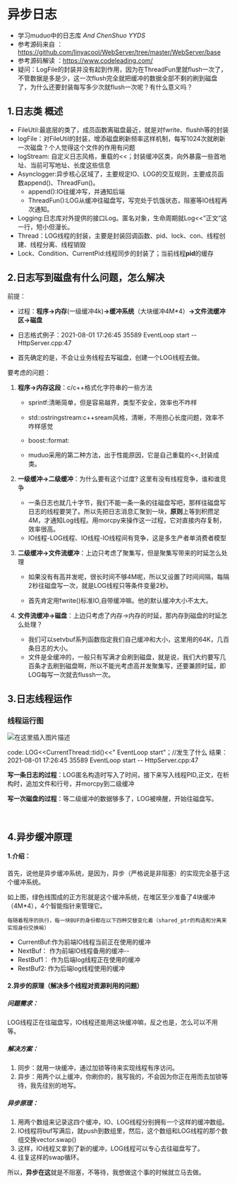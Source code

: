 # 异步日志

* 学习muduo中的日志库  *And ChenShuo YYDS*
* 参考源码来自 ：https://github.com/linyacool/WebServer/tree/master/WebServer/base
* 参考源码解读 ：https://www.codeleading.com/
* 疑问：LogFile的封装并没有起到作用，因为在ThreadFun里就flush一次了，不管数据是多是少，这一次flush完全就把缓冲的数据全部不剩的刷到磁盘了，为什么还要封装每写多少次就flush一次呢？有什么意义吗？



## 1.日志类 概述



* FileUtil:最底层的类了，成员函数离磁盘最近，就是对fwrite、flushh等的封装
* logFile：对FileUtil的封装，增添磁盘刷新频率这样机制，每写1024次就刷新一次磁盘？个人觉得这个文件的作用有问题
* logStream: 自定义日志风格，重载的<<；封装缓冲区类，向外暴露一些首地址、当前可写地址、长度这些信息
* Asynclogger:异步核心区域了，主要规定IO、LOG的交互规则，主要成员函数append()、ThreadFun()。
  * append():IO往缓冲写，并通知后端
  * ThreadFun():LOG从缓冲往磁盘写，写完处于饥饿状态，阻塞等IO线程再次通知。
* Logging:日志库对外提供的接口Log。匿名对象，生命周期就Log<<”正文“这一行，短小但漫长。
* Thread：LOG线程的封装，主要是封装回调函数、pid、lock、con、线程创建、线程分离、线程销毁
* Lock、Condition、CurrentPid:线程同步的封装了；当前线程**pid**的缓存





## 2.日志写到磁盘有什么问题，怎么解决

前提：

* 过程：**程序->内存**(一级缓冲4k)**->缓冲系统**（大块缓冲4M*4）**->文件流缓冲区->磁盘**

* 日志格式例子：2021-08-01 17:26:45  35589  EventLoop start -- HttpServer.cpp:47
* 首先确定的是，不会让业务线程去写磁盘，创建一个LOG线程去做。

要考虑的问题：

1. **程序->内存这段**：c/c++格式化字符串的一些方法
   * sprintf:清晰简单，但是容易越界，类型不安全，效率也不咋样
   
   * std::ostringstream:c++sream风格，清晰，不用担心长度问题，效率不咋样感觉
   * boost::format:
   * muduo采用的第二种方法，出于性能原因，它是自己重载的<<,封装成类。
   
2. **一级缓冲->二级缓冲**：为什么要有这个过度? 这里有没有线程竞争，谁和谁竞争
   * 一条日志也就几十字节，我们不能一条一条的往磁盘写吧，那样往磁盘写日志的线程要哭了。所以先把日志消息汇聚到一块，**原则**上等到积攒足4M，才通知Log线程。用morcpy来操作这一过程，它对直接内存复制，效率很高。
   * IO线程-LOG线程、IO线程-IO线程间有竞争，这是多生产者单消费者模型
   
3. **二级缓冲->文件流缓冲**：上边只考虑了聚集写，但是聚集写带来的时延怎么处理

   * 如果没有有高并发呢，很长时间不够4M呢，所以又设置了时间间隔，每隔2秒往磁盘写一次，就是LOG线程只等条件变量2秒。

   * 首先肯定用fwrite()标准IO,自带缓冲嘛。他的默认缓冲大小不太大。

4. **文件流缓冲->磁盘**：上边只考虑了内存->内存的时延，那内存到磁盘的时延怎么处理？

   * 我们可以setvbuf系列函数指定我们自己缓冲和大小，这里用的64K，几百条日志的大小。
   * 文件是全缓冲的，一般只有写满才会刷到磁盘，就是说，我们大约要写几百条才去刷到磁盘啊，所以不能光考虑高并发聚集写，还要兼顾时延，即LOG每写一次就去flussh一次。





## 3.日志线程运作



### 线程运行图

![在这里插入图片描述](https://img-blog.csdnimg.cn/85e3ece4ef6041fc94fad9c4a257f4b0.png?x-oss-process=image/watermark,type_ZmFuZ3poZW5naGVpdGk,shadow_10,text_aHR0cHM6Ly9ibG9nLmNzZG4ubmV0L3dlaXhpbl80MzMxMDA0Mw==,size_16,color_FFFFFF,t_70#pic_center)

code:  LOG<<CurrentThread::tid()<<" EventLoop start"；//发生了什么
结果：2021-08-01 17:26:45  35589  EventLoop start -- HttpServer.cpp:47

**写一条日志的过程**：LOG匿名构造时写入了时间，接下来写入线程PID,正文，在析构时，追加文件和行号，并morcpy到二级缓冲

**写一次磁盘的过程**：等二级缓冲的数据够多了，LOG被唤醒，开始往磁盘写。



​                                     

## 4.异步缓冲原理



#### **1.介绍：**

首先，说他是异步缓冲系统，是因为，异步（严格说是非阻塞）的实现完全基于这个缓冲系统。

如上图，绿色线围成的正方形就是这个缓冲系统，在堆区至少准备了4块缓冲（4M*4），4个智能指针来管理它。

```
每随着程序的执行，每一块BUF的身份都在以下四种交替变化着（shared_ptr的构造和分离来实现身份交换嘛）
```

* CurrentBuf:作为前端IO线程当前正在使用的缓冲
* NextBuf：  作为前端IO线程备用的缓冲--
* RestBuf1： 作为后端log线程正在使用的缓冲
* RestBuf2:  作为后端log线程使用的缓冲



#### **2.异步的原理**（解决多个线程对资源利用的问题）

##### 问题需求：

LOG线程正在往磁盘写，IO线程还能用这块缓冲嘛，反之也是，怎么可以不用等。

##### 解决方案：

1. 同步：就用一块缓冲，通过加锁等待来实现线程有序访问。
2. 异步：用两个以上缓冲，你刷你的，我写我的，不会因为你正在用而去加锁等待，我先往别的地写。

##### 异步原理：

1. 用两个数组来记录这四个缓冲，IO、LOG线程分别拥有一个这样的缓冲数组。
2. IO线程将buf写满后，就push到数组里，然后，这个数组和LOG线程的那个数组交换vector.swap()
3. 这样，IO线程又拿到了新的缓冲，LOG线程可以专心去往磁盘写了。
4. 往复这样的swap循环。

所以，**异步在这**就是不阻塞，不等待，我想做这个事的时候就立马去做。







